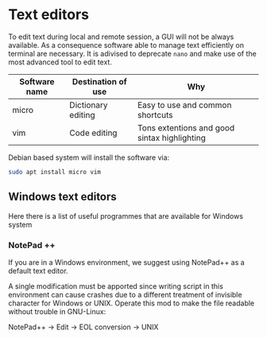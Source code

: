 # Text editors

To edit text during local and remote session, a GUI will not be always available.
As a consequence software able to manage text efficiently on terminal are necessary.
It is adivised to deprecate ```nano``` and make use of the most advanced tool to edit text.

| Software name | Destination of use  |  Why |
| -----------   | ------------------- |------------------- |
|  micro        | Dictionary editing  | Easy to use and common shortcuts|
|  vim          | Code editing        | Tons extentions and good sintax highlighting|


Debian based system will install the software via:
```sh
sudo apt install micro vim
```

## Windows text editors

Here there is a list of useful programmes that are available for Windows system

### NotePad ++

If you are in a Windows environment, we suggest using NotePad++ as a
default text editor.

A single modification must be apported since writing script in this
environment can cause crashes due to a different treatment of invisible
character for Windows or UNIX. Operate this mod to make the file
readable without trouble in GNU-Linux:

NotePad++ → Edit → EOL conversion →  UNIX

<!--  Script to show the footer   -->
<html>
<script
    src="https://code.jquery.com/jquery-3.3.1.js"
    integrity="sha256-2Kok7MbOyxpgUVvAk/HJ2jigOSYS2auK4Pfzbm7uH60="
    crossorigin="anonymous">
</script>
<script>
$(function(){
  $("#footer").load("../footers/footer_first_level_depth.html");
});
</script>
<body>
<div id="footer"></div>
</body>
</html>
